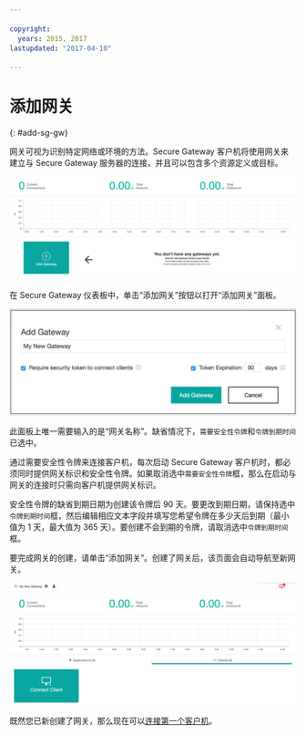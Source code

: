 ```yaml
---

copyright:
  years: 2015, 2017
lastupdated: "2017-04-10"

---
```


# 添加网关
{: #add-sg-gw}

网关可视为识别特定网络或环境的方法。Secure Gateway 客户机将使用网关来建立与 Secure Gateway 服务器的连接，并且可以包含多个资源定义或目标。

![Secure Gateway 仪表板](./images/newDashboard.png?raw=true "Secure Gateway 仪表板")

在 Secure Gateway 仪表板中，单击“添加网关”按钮以打开“添加网关”面板。

![添加网关](./images/addGateway.png?raw=true "添加网关")

此面板上唯一需要输入的是“网关名称”。缺省情况下，`需要安全性令牌`和`令牌到期时间`已选中。

通过需要安全性令牌来连接客户机，每次启动 Secure Gateway 客户机时，都必须同时提供网关标识和安全性令牌。如果取消选中`需要安全性令牌`框，那么在启动与网关的连接时只需向客户机提供网关标识。

安全性令牌的缺省到期日期为创建该令牌后 90 天。要更改到期日期，请保持选中`令牌到期时间`框，然后编辑相应文本字段并填写您希望令牌在多少天后到期（最小值为 1 天，最大值为 365 天）。要创建不会到期的令牌，请取消选中`令牌到期时间`框。  

要完成网关的创建，请单击“添加网关”。创建了网关后，该页面会自动导航至新网关。

![新网关](./images/newGateway.png?raw=true "新网关")

既然您已新创建了网关，那么现在可以[连接第一个客户机](/docs/services/SecureGateway/securegateway_client.html)。

